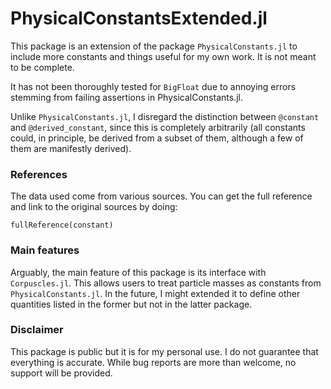 # PhysicalConstantsExtended.jl

This package is an extension of the package `PhysicalConstants.jl` to include more constants and things useful for my own work.
It is not meant to be complete.

It has not been thoroughly tested for `BigFloat` due to annoying errors stemming from failing assertions in PhysicalConstants.jl.

Unlike `PhysicalConstants.jl`, I disregard the distinction between `@constant` and `@derived_constant`, since this is completely arbitrarily (all constants could, in principle, be derived from a subset of them, although a few of them are manifestly derived).


### References

The data used come from various sources.
You can get the full reference and link to the original sources by doing:
```
fullReference(constant)
```

### Main features

Arguably, the main feature of this package is its interface with `Corpuscles.jl`.
This allows users to treat particle masses as constants from `PhysicalConstants.jl`.
In the future, I might extended it to define other quantities listed in the former but not in the latter package.


### Disclaimer

This package is public but it is for my personal use. 
I do not guarantee that everything is accurate. 
While bug reports are more than welcome, no support will be provided.

